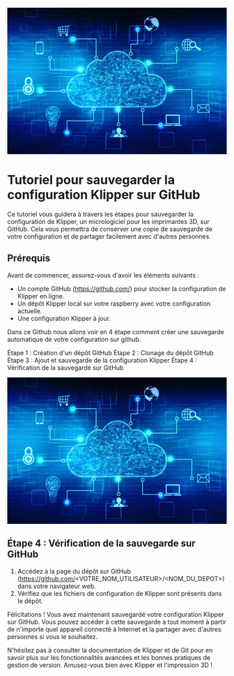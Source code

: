 ![image](https://github.com/Eloura74/Sauvegarde_Config/blob/main/Image/Installation.webp)

# Tutoriel pour sauvegarder la configuration Klipper sur GitHub

Ce tutoriel vous guidera à travers les étapes pour sauvegarder la configuration de Klipper, un micrologiciel pour les imprimantes 3D, sur GitHub. Cela vous permettra de conserver une copie de sauvegarde de votre configuration et de partager facilement avec d'autres personnes.

## Prérequis

Avant de commencer, assurez-vous d'avoir les éléments suivants :

- Un compte GitHub (https://github.com/) pour stocker la configuration de Klipper en ligne.
- Un dépôt Klipper local sur votre raspberry avec votre configuration actuelle.
- Une configuration Klipper à jour.

Dans ce Github nous allons voir en 4 étape comment créer une sauvegarde automatique de votre configuration sur github.

Étape 1 : Création d'un dépôt GitHub
Étape 2 : Clonage du dépôt GitHub
Étape 3 : Ajout et sauvegarde de la configuration Klipper
Étape 4 : Vérification de la sauvegarde sur GitHub

![image](https://github.com/Eloura74/Sauvegarde_Config/blob/main/Image/Installation.webp)

## Étape 4 : Vérification de la sauvegarde sur GitHub

1. Accédez à la page du dépôt sur GitHub (https://github.com/<VOTRE_NOM_UTILISATEUR>/<NOM_DU_DEPOT>) dans votre navigateur web.
2. Vérifiez que les fichiers de configuration de Klipper sont présents dans le dépôt.

Félicitations ! Vous avez maintenant sauvegardé votre configuration Klipper sur GitHub. Vous pouvez accéder à cette sauvegarde à tout moment à partir de n'importe quel appareil connecté à Internet et la partager avec d'autres personnes si vous le souhaitez.

N'hésitez pas à consulter la documentation de Klipper et de Git pour en savoir plus sur les fonctionnalités avancées et les bonnes pratiques de gestion de version. Amusez-vous bien avec Klipper et l'impression 3D !
